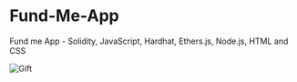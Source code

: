 # Fund-Me-App
Fund me App - Solidity, JavaScript, Hardhat, Ethers.js, Node.js, HTML and CSS

![Gift](https://user-images.githubusercontent.com/102038261/174580831-6b0ee8df-bccd-4551-a287-06084b5f6f06.gif)
